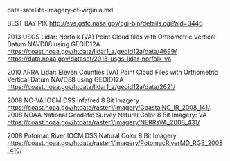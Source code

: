 data-satellite-imagery-of-virginia.md



BEST BAY PIX
http://svs.gsfc.nasa.gov/cgi-bin/details.cgi?aid=3446


2013 USGS Lidar: Norfolk (VA) Point Cloud files with Orthometric Vertical Datum NAVD88 using GEOID12A
https://coast.noaa.gov/htdata/lidar1_z/geoid12a/data/4699/
https://data.noaa.gov/dataset/2013-usgs-lidar-norfolk-va

2010 ARRA Lidar: Eleven Counties (VA) Point Cloud Files with Orthometric Vertical Datum NAVD88 using GEOID12A
https://coast.noaa.gov/htdata/lidar1_z/geoid12a/data/2621/

2008 NC-VA IOCM DSS Infafred 8 Bit Imagery
https://coast.noaa.gov/htdata/raster1/imagery/CoastalNC_IR_2008_141/
2008 NOAA National Geodetic Survey Natural Color 8 Bit Imagery: VA
https://coast.noaa.gov/htdata/raster1/imagery/NERRsVA_2008_431/


2008 Potomac River IOCM DSS Natural Color 8 Bit Imagery
https://coast.noaa.gov/htdata/raster1/imagery/PotomacRiverMD_RGB_2008_410/


